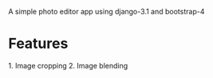 A simple photo editor app using django-3.1 and bootstrap-4
<h1>Features</h1>
  1. Image cropping
  2. Image blending
